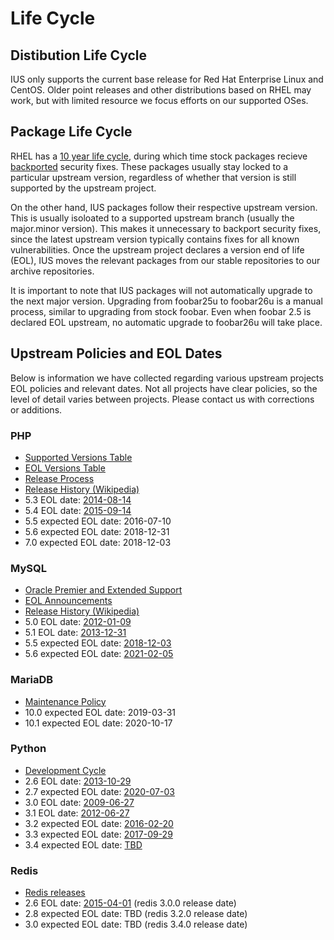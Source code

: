 # Life Cycle

## Distibution Life Cycle

IUS only supports the current base release for Red Hat Enterprise Linux and
CentOS.  Older point releases and other distributions based on RHEL may work,
but with limited resource we focus efforts on our supported OSes.

## Package Life Cycle

RHEL has a [10 year life cycle][1], during which time stock packages recieve
[backported][2] security fixes.  These packages usually stay locked to a
particular upstream version, regardless of whether that version is still
supported by the upstream project.

On the other hand, IUS packages follow their respective upstream version.  This
is usually isoloated to a supported upstream branch (usually the major.minor
version).  This makes it unnecessary to backport security fixes, since the
latest upstream version typically contains fixes for all known vulnerabilities.
Once the upstream project declares a version end of life (EOL), IUS moves the
relevant packages from our stable repositories to our archive repositories.

It is important to note that IUS packages will not automatically upgrade to the
next major version.  Upgrading from foobar25u to foobar26u is a manual process,
similar to upgrading from stock foobar.  Even when foobar 2.5 is declared EOL
upstream, no automatic upgrade to foobar26u will take place.

## Upstream Policies and EOL Dates

Below is information we have collected regarding various upstream projects EOL
policies and relevant dates.  Not all projects have clear policies, so the
level of detail varies between projects.  Please contact us with corrections or
additions.

### PHP

* [Supported Versions Table][3]
* [EOL Versions Table][4]
* [Release Process][5]
* [Release History (Wikipedia)][6]
* 5.3 EOL date: [2014-08-14][7]
* 5.4 EOL date: [2015-09-14][8]
* 5.5 expected EOL date: 2016-07-10
* 5.6 expected EOL date: 2018-12-31
* 7.0 expected EOL date: 2018-12-03

### MySQL

* [Oracle Premier and Extended Support][9]
* [EOL Announcements][10]
* [Release History (Wikipedia)][11]
* 5.0 EOL date: [2012-01-09][mysql-eol]
* 5.1 EOL date: [2013-12-31][mysql-eol]
* 5.5 expected EOL date: [2018-12-03][14]
* 5.6 expected EOL date: [2021-02-05][15]

### MariaDB

* [Maintenance Policy][16]
* 10.0 expected EOL date: 2019-03-31
* 10.1 expected EOL date: 2020-10-17

### Python

* [Development Cycle][17]
* 2.6 EOL date: [2013-10-29][18]
* 2.7 expected EOL date: [2020-07-03][19]
* 3.0 EOL date: [2009-06-27][20]
* 3.1 EOL date: [2012-06-27][21]
* 3.2 expected EOL date: [2016-02-20][22]
* 3.3 expected EOL date: [2017-09-29][23]
* 3.4 expected EOL date: [TBD][24]

### Redis

* [Redis releases][25]
* 2.6 EOL date: [2015-04-01][26] (redis 3.0.0 release date)
* 2.8 expected EOL date: TBD (redis 3.2.0 release date)
* 3.0 expected EOL date: TBD (redis 3.4.0 release date)

[1]: https://access.redhat.com/support/policy/updates/errata/
[2]: https://access.redhat.com/security/updates/backporting
[3]: http://php.net/supported-versions.php
[4]: http://php.net/eol.php
[5]: https://wiki.php.net/rfc/releaseprocess
[6]: http://en.wikipedia.org/wiki/PHP#Release_history
[7]: http://php.net/archive/2014.php#id2014-08-14-1
[8]: http://php.net/archive/2015.php#id2015-09-04-4
[9]: http://www.mysql.com/support/
[10]: http://www.mysql.com/support/eol-notice.html
[11]: https://en.wikipedia.org/wiki/MySQL#Versions
[14]: http://dev.mysql.com/doc/relnotes/mysql/5.5/en/
[15]: http://dev.mysql.com/doc/relnotes/mysql/5.6/en/
[16]: https://mariadb.com/kb/en/mariadb/mariadb-maintenance-policy/
[17]: https://docs.python.org/devguide/devcycle.html
[18]: https://www.python.org/download/releases/2.6.9/
[19]: https://www.python.org/dev/peps/pep-0373/
[20]: https://www.python.org/download/releases/3.0.1/
[21]: https://www.python.org/download/releases/3.1.5/
[22]: https://www.python.org/dev/peps/pep-0392/
[23]: https://www.python.org/dev/peps/pep-0398/
[24]: https://www.python.org/dev/peps/pep-0429/
[25]: http://redis.io/download
[26]: https://github.com/antirez/redis/blob/7ae1d4d6f50fa627a32eee261743d41d64a13e96/00-RELEASENOTES#L36

[mysql-eol]: http://www.mysql.com/support/eol-notice.html
